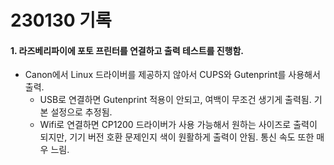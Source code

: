 # 230130 기록

#### 1. 라즈베리파이에 포토 프린터를 연결하고 출력 테스트를 진행함.

- Canon에서 Linux 드라이버를 제공하지 않아서 CUPS와 Gutenprint를 사용해서 출력.
  - USB로 연결하면 Gutenprint 적용이 안되고, 여백이 무조건 생기게 출력됨. 기본 설정으로 추정됨.
  - Wifi로 연결하면 CP1200 드라이버가 사용 가능해서 원하는 사이즈로 출력이 되지만, 기기 버전 호환 문제인지 색이 원활하게 출력이 안됨. 통신 속도 또한 매우 느림.